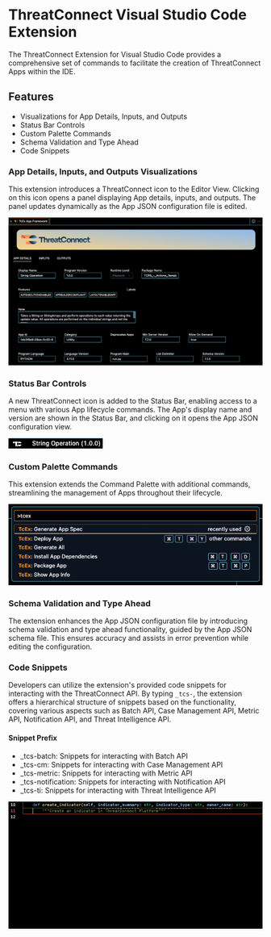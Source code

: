 # ThreatConnect Visual Studio Code Extension

The ThreatConnect Extension for Visual Studio Code provides a comprehensive set of commands to facilitate the creation of ThreatConnect Apps within the IDE.

## Features

- Visualizations for App Details, Inputs, and Outputs
- Status Bar Controls
- Custom Palette Commands
- Schema Validation and Type Ahead
- Code Snippets

### App Details, Inputs, and Outputs Visualizations

This extension introduces a ThreatConnect icon to the Editor View. Clicking on this icon opens a panel displaying App details, inputs, and outputs. The panel updates dynamically as the App JSON configuration file is edited.

![Visualization](assets/visualization.png)

### Status Bar Controls

A new ThreatConnect icon is added to the Status Bar, enabling access to a menu with various App lifecycle commands. The App's display name and version are shown in the Status Bar, and clicking on it opens the App JSON configuration view.

![Visualization](assets/status-bar.png)

### Custom Palette Commands

This extension extends the Command Palette with additional commands, streamlining the management of Apps throughout their lifecycle.

![Commands](assets/pallette-commands.png)

### Schema Validation and Type Ahead

The extension enhances the App JSON configuration file by introducing schema validation and type ahead functionality, guided by the App JSON schema file. This ensures accuracy and assists in error prevention while editing the configuration.

### Code Snippets

Developers can utilize the extension's provided code snippets for interacting with the ThreatConnect API. By typing `_tcs-`, the extension offers a hierarchical structure of snippets based on the functionality, covering various aspects such as Batch API, Case Management API, Metric API, Notification API, and Threat Intelligence API.

#### Snippet Prefix

-   _tcs-batch: Snippets for interacting with Batch API
-   _tcs-cm: Snippets for interacting with Case Management API
-   _tcs-metric: Snippets for interacting with Metric API
-   _tcs-notification: Snippets for interacting with Notification API
-   _tcs-ti: Snippets for interacting with Threat Intelligence API


![Snippets](assets/snippet.gif)
